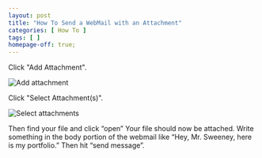 ```yaml
---
layout: post
title: "How To Send a WebMail with an Attachment"
categories: [ How To ]
tags: [ ]
homepage-off: true;
---
```

Click "Add Attachment".

![Add attachment]({{site.baseurl}}\assets\images\add-attachment.JPG)

Click "Select Attachment(s)".

![Select attachments]({{site.baseurl}}\assets\images\select-attachments.JPG)

Then find your file and click “open”
Your file should now be attached. Write something in the body portion of the webmail like “Hey, Mr. Sweeney, here is my portfolio.” Then hit “send message”.
